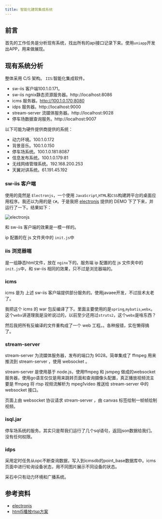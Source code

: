 ```yaml
---
title: 智能化建筑集成系统
---
```


## 前言
首先的工作任务是分析现有系统，找出所有的api接口记录下来。使用`uniapp`开发出APP，用来做展现。

## 现有系统分析
整体采用 C/S 架构。
`IIS`:智能化集成软件。

- sw-iis 客户端100.1.0.171。
- sw-iis ngnix静态资源服务器。http://localhost:8086
- icms 服务器。http://100.1.0.170:8080
- idps 服务器。http://localhost:9000
- stream-server 流媒体服务器。http://localhost:9028
- 停车场数据查询服务。http://localhost:9007


以下可能为硬件提供商提供的系统：
- 动力环境。100.1.0.172
- 背景音乐。100.1.0.150
- 停车场系统。100.1.0.181:8087
- 信息发布系统。100.1.0.179:81
- 无线网络管理系统。192.168.200.253
- 天翼对讲系统。61.191.45.192

### sw-iis 客户端
使用的竟然是 `Electronjs`，一个使用 `JavaScript`,`HTML`和`CSS`构建跨平台的桌面应用程序。我还以为用的是 `C#`。于是我把 [electronjs](https://www.electronjs.org/) 提供的 DEMO 下了下来，并运行了一下。结果如下：

![electronjs](https://blog-gitbook.oss-cn-beijing.aliyuncs.com/work/ibms/electronjs.jpg)

和 sw-iis 客户端的效果是一模一样的。

ip 配置的在 js 文件夹中的 `init.js`中

### iis 浏览器端

是一组静态html文件，放在 `nginx`下的。服务端 ip 配置的在 js 文件夹中的 `init.js`中，和 sw-iis 相同的效果，只不过是浏览器端的。

### icms 
icms 是为 上述 sw-iis 客户端提供部分服务的。使用javaee开发，不过技术太老了。

我把这个 icms 的 war 包反编译了下。里面主要使用的是`spring`,`mybatis`,`webx`。这个`webx`讲道理我是没听说过的，以前至少还用过`struts2`，这个`webx`是啥东西？

然后我把所有反编译的文件重构成了一个 web 工程。。各种报错，实在懒得搞了。

### stream-server

stream-server 为流媒体服务器，发布的端口为 9028。简单集成了 ffmpeg 用来推流到 stream-server ，使用 websocket 。

stream-server 是使用基于 node.js，使用ffmpeg 和 jsmpeg 做成的websocket服务器，使用go语言仅仅是用来跳转页面和查询摄像头配置，真正播放视频流主要是 ffmpeg 将 rtsp 视频流解析为 mpeg1video 推送给 stream-server 中的 websocket 接口。

页面上由 websocket 协议请求 stream-server ，由 canvas 标签绘制一帧帧绘制视频。


### isql.jar
停车场系统的服务。其实只是帮我们运行了几个sql语句，返回json数据给我们。没有任何权限。

### idps
采用定时任务从opc不断查询数据，写入到icmsdb的point_base数据库中。icms页面中进行轮询设备状态，用不同图片展示不同设备的状态。

采石中只有动力环境和广播系统。


## 参考资料
- [electronjs](https://www.electronjs.org/)
- [html5播放rtsp方案](https://blog.csdn.net/u014535295/article/details/99303890?depth_1-utm_source=distribute.pc_relevant.none-task-blog-BlogCommendFromBaidu-2&utm_source=distribute.pc_relevant.none-task-blog-BlogCommendFromBaidu-2)